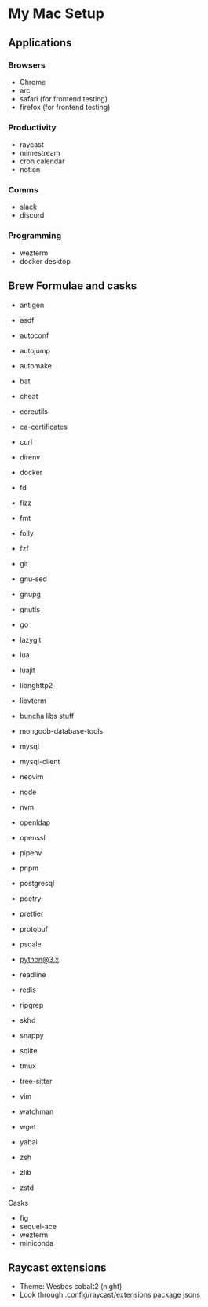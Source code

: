 # My Mac Setup

## Applications

### Browsers

- Chrome
- arc
- safari (for frontend testing)
- firefox (for frontend testing)

### Productivity

- raycast
- mimestream
- cron calendar
- notion

### Comms

- slack
- discord

### Programming

- wezterm
- docker desktop

## Brew Formulae and casks

- antigen
- asdf
- autoconf
- autojump
- automake
- bat
- cheat
- coreutils
- ca-certificates
- curl
- direnv
- docker
- fd
- fizz
- fmt
- folly
- fzf
- git
- gnu-sed
- gnupg
- gnutls
- go

- lazygit
- lua
- luajit
- libnghttp2
- libvterm
- buncha libs stuff
- mongodb-database-tools
- mysql
- mysql-client
- neovim
- node
- nvm
- openldap
- openssl
- pipenv
- pnpm
- postgresql
- poetry
- prettier
- protobuf
- pscale
- python@3.x
- readline
- redis

- ripgrep
- skhd
- snappy
- sqlite
- tmux
- tree-sitter
- vim
- watchman
- wget
- yabai
- zsh
- zlib
- zstd

Casks

- fig
- sequel-ace
- wezterm
- miniconda

## Raycast extensions

- Theme: Wesbos cobalt2 (night)
- Look through .config/raycast/extensions package jsons

